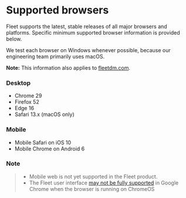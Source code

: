
# Supported browsers

Fleet supports the latest, stable releases of all major browsers and platforms. Specific minimum supported browser information is provided below.

We test each browser on Windows whenever possible, because our engineering team primarily uses macOS.

**Note:** This information also applies to [fleetdm.com](https://www.fleetdm.com).

### Desktop

- Chrome 29
- Firefox 52
- Edge 16
- Safari 13.x (macOS only)

### Mobile

- Mobile Safari on iOS 10
- Mobile Chrome on Android 6

### Note
> - Mobile web is not yet supported in the Fleet product.
> - The Fleet user interface [may not be fully supported](https://github.com/fleetdm/fleet/issues/969) in Google Chrome when the browser is running on ChromeOS

<meta name="pageOrderInSection" value="1200">
<meta name="description" value="Learn what browser versions are compatible with Fleet.">
<meta name="navSection" value="The basics">